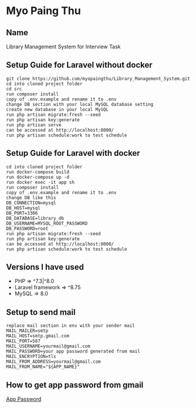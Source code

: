 # Myo Paing Thu

## Name
Library Management System for Interview Task

## Setup Guide for Laravel without docker
```
git clone https://github.com/myopaingthu/Library_Management_System.git
cd into cloned project folder
cd src
run composer install
copy of .env.example and rename it to .env
change DB section with your local MySQL database setting
create new database in your local MySQL
run php artisan migrate:fresh --seed
run php artisan key:generate
run php artisan serve
can be accessed at http://localhost:8000/
run php artisan schedule:work to test schedule
```

## Setup Guide for Laravel with docker
```
cd into cloned project folder
run docker-compose build
run docker-compose up -d
run docker exec -it app sh
run composer install
copy of .env.example and rename it to .env
change DB like this
DB_CONNECTION=mysql
DB_HOST=mysql
DB_PORT=3306
DB_DATABASE=library_db
DB_USERNAME=MYSQL_ROOT_PASSWORD
DB_PASSWORD=root
run php artisan migrate:fresh --seed
run php artisan key:generate
can be accessed at http://localhost:8000/
run php artisan schedule:work to test schedule
```
## Versions I have used
- PHP => ^7.3|^8.0
- Laravel framework => ^8.75
- MySQL => 8.0

## Setup to send mail
```
replace mail section in env with your sender mail
MAIL_MAILER=smtp
MAIL_HOST=smtp.gmail.com
MAIL_PORT=587
MAIL_USERNAME=yourmail@gmail.com
MAIL_PASSWORD=your app password generated from mail
MAIL_ENCRYPTION=tls
MAIL_FROM_ADDRESS=yourmail@gmail.com
MAIL_FROM_NAME="${APP_NAME}"
```

## How to get app password from gmail
[App Password](https://www.getmailbird.com/gmail-app-password/)
